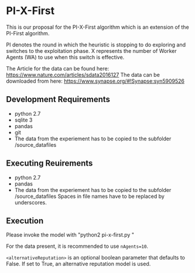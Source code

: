 # PI-X-First


This is our proposal for the PI-X-First algorithm which is an extension of the PI-First algorithm.

PI denotes the round in which the heuristic is stopping to do exploring and switches to the exploitation phase. X represents the number of Worker Agents (WA) to use when this switch is effective.

The Article for the data can be found here: https://www.nature.com/articles/sdata2016127
The data can be downloaded from here: https://www.synapse.org/#!Synapse:syn5909526


## Development Requirements

- python 2.7
- sqlite 3
- pandas
- git
- The data from the experiement has to be copied to the subfolder /source_datafiles

## Executing Reuirements

- python 2.7
- pandas
- The data from the experiement has to be copied to the subfolder /source_datafiles
  Spaces in file names have to be replaced by underscores.

## Execution
Please invoke the model with "python2 pi-x-first.py <pi> <nAgents> <numRounds> <alternativeReputation>"

For the data present, it is recommended to use `nAgents=10`.

`<alternativeReputation>` is an optional boolean parameter that defaults to False. If set to True, an alternative reputation model is used.
